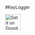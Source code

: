 #KeyLogger

<a href="https://play.google.com/store/apps/details?id=apk.typingrecorder&hl=en&gl=US">
<img alt="Get it on Google Play" src="https://play.google.com/intl/en_us/badges/images/apps/en-play-badge.png" height="50px"/></a>
